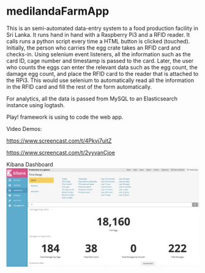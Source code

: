 # medilandaFarmApp

This is an semi-automated data-entry system to a food production facility in Sri Lanka. It runs hand in hand with a Raspberry Pi3 and a RFID reader. It calls runs a python script every time a HTML button is clicked (touched). Initially, the person who carries the egg crate takes an RFID card and checks-in. Using selenium event listeners, all the information such as the card ID, cage number and timestamp is passed to the card. Later, the user who counts the eggs can enter the relevant data such as the egg count, the damage egg count, and place the RFID card to the reader that is attached to the RPi3. This would use selenium to automatically read all the information in the RFID card and fill the rest of the form automatically.

For analytics, all the data is passed from MySQL to an Elasticsearch instance using logtash.

Play! framework is using to code the web app.

Video Demos:

https://www.screencast.com/t/4Pkvj7uitZ

https://www.screencast.com/t/2yyvanCjoe

Kibana Dashboard
![Screenshot of Kibana Dashboard](https://github.com/levidu/medilandaFarmApp/blob/master/Screen%20Shot%202019-09-16%20at%202.54.55%20PM.png)
